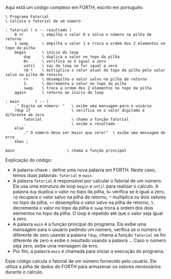Aqui está um código complexo em FORTH, escrito em português:

```
\ Programa Fatorial
\ Calcula o fatorial de um número

: fatorial ( n -- resultado )
    0 >r        \ empilha o valor 0 e salva o número na pilha de retorno
    1 swap      \ empilha o valor 1 e troca a ordem dos 2 elementos no topo da pilha
    begin       \ início do loop
        dup     \ duplica o valor no topo da pilha
        0=      \ verifica se é igual a zero
        until   \ sai do loop se for igual a zero
        r@ *    \ multiplica o valor atual do topo da pilha pelo valor salvo na pilha de retorno
        r>      \ desempilha o valor salvo na pilha de retorno
        1-      \ decrementa o valor no topo da pilha
        swap    \ troca a ordem dos 2 elementos no topo da pilha
    again       \ retorna ao início do loop

: main       ( -- )
    ." Digite um número: "   \ exibe uma mensagem para o usuário
    ?dup if                  \ verifica se o valor digitado é diferente de zero
        fatorial             \ chama a função fatorial
        .                    \ exibe o resultado
    else
        ." O número deve ser maior que zero!"  \ exibe uma mensagem de erro
    then ;

main                       \ chama a função principal
```

Explicação do código:
- A palavra-chave `:` define uma nova palavra em FORTH. Neste caso, temos duas palavras: `fatorial` e `main`.
- A palavra `fatorial` é responsável por calcular o fatorial de um número. Ela usa uma estrutura de loop `begin` e `until` para realizar o cálculo. A palavra `dup` duplica o valor no topo da pilha, `0=` verifica se é igual a zero, `r@` recupera o valor salvo na pilha de retorno, `*` multiplica os dois valores no topo da pilha, `r>` desempilha o valor salvo na pilha de retorno, `1-` decrementa o valor no topo da pilha e `swap` troca a ordem dos dois elementos no topo da pilha. O loop é repetido até que o valor seja igual a zero.
- A palavra `main` é a função principal do programa. Ela exibe uma mensagem para o usuário pedindo um número, verifica se o número é diferente de zero usando a palavra `?dup`, chama a função `fatorial` se for diferente de zero e exibe o resultado usando a palavra `.`. Caso o número seja zero, exibe uma mensagem de erro.
- Por fim, a palavra `main` é chamada para iniciar a execução do programa.

Esse código calcula o fatorial de um número fornecido pelo usuário. Ele utiliza a pilha de dados do FORTH para armazenar os valores necessários durante o cálculo.